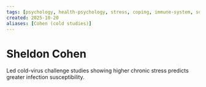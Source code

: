 ```yaml
---
tags: [psychology, health-psychology, stress, coping, immune-system, social-support, personality]
created: 2025-10-20
aliases: [Cohen (cold studies)]
---
```

# Sheldon Cohen

Led cold-virus challenge studies showing higher chronic stress predicts greater infection susceptibility.
